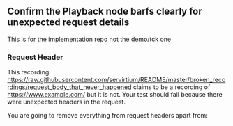 ## Confirm the Playback node barfs clearly for unexpected request details

This is for the implementation repo not the demo/tck one

### Request Header

This recording https://raw.githubusercontent.com/servirtium/README/master/broken_recordings/request_body_that_never_happened 
claims to be a recording of https://www.example.com/ but it is not.  Your test should fail because there were unexpected headers in the request.

You are going to remove everything from request headers apart from:


